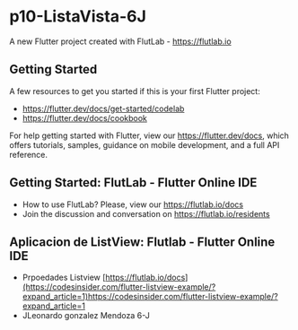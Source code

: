 # p10-ListaVista-6J

A new Flutter project created with FlutLab - https://flutlab.io

## Getting Started

A few resources to get you started if this is your first Flutter project:

- https://flutter.dev/docs/get-started/codelab
- https://flutter.dev/docs/cookbook

For help getting started with Flutter, view our
https://flutter.dev/docs, which offers tutorials,
samples, guidance on mobile development, and a full API reference.

## Getting Started: FlutLab - Flutter Online IDE

- How to use FlutLab? Please, view our https://flutlab.io/docs
- Join the discussion and conversation on https://flutlab.io/residents

## Aplicacion de ListView: Flutlab - Flutter Online IDE

- Prpoedades Listview [https://flutlab.io/docs](https://codesinsider.com/flutter-listview-example/?expand_article=1)https://codesinsider.com/flutter-listview-example/?expand_article=1
- JLeonardo gonzalez Mendoza 6-J
